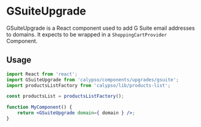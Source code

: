 # GSuiteUpgrade

GSuiteUpgrade is a React component used to add G Suite email addresses to domains. It expects to be wrapped in a `ShoppingCartProvider` Component.

## Usage

```jsx
import React from 'react';
import GSuiteUpgrade from 'calypso/components/upgrades/gsuite';
import productsListFactory from 'calypso/lib/products-list';

const productsList = productsListFactory();

function MyComponent() {
	return <GSuiteUpgrade domain={ domain } />;
}
```
